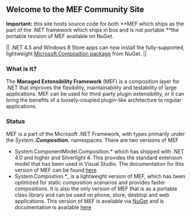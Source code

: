 ## Welcome to the MEF Community Site

**Important:** this site hosts source code for both 
**MEF which ships as the part of the .NET framework which ships in box and is not portable 
**the portable revision of MEF available on NuGet. 

|| .NET 4.5 and Windows 8 Store apps can now install the fully-supported, lightweight [Microsoft.Composition package](http://nuget.org/packages/microsoft.composition) from NuGet. ||

### What is it?

The **Managed Extensibility Framework** (MEF) is a composition layer for .NET that improves the flexibility, maintainability and testability of large applications. MEF can be used for third-party plugin extensibility, or it can bring the benefits of a loosely-coupled plugin-like architecture to regular applications.

### Status

MEF is a part of the Microsoft .NET Framework, with types primarily under the  _System.**.Composition.**_ namespaces. There are two versions of MEF 
* System.ComponentModel.Composition.* which has shipped with .NET 4.0 and higher and Silverlight 4.  This provides the standard extension model that has been used in Visual Studio.  The documentation for this version of MEF can be found [here](http://msdn.microsoft.com/en-us/library/system.componentmodel.composition(v=vs.110).aspx)
* System.Compostion.*_  is a lightweight version of MEF, which has been optimized for static composition scenarios and  provides faster compositions.  It is also the only version of MEF that is as a portable class library and can be used on phone, store, desktop and web applications. This version of MEF is available via [NuGet](https://nuget.org/packages/microsoft.composition) and is documentation is available [here](http://msdn.microsoft.com/en-us/library/jj635137(v=vs.110).aspx)
